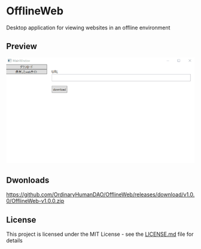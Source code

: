 # OfflineWeb
Desktop application for viewing websites in an offline environment

## Preview
![OflineWebPreview.gif](https://github.com/OrdinaryHumanDAO/OfflineWeb/blob/master/OflineWebPreview.gif)

## Dwonloads
[](https://github.com/OrdinaryHumanDAO/OfflineWeb/releases/download/v1.0.0/OfflineWeb-v1.0.0.zip)https://github.com/OrdinaryHumanDAO/OfflineWeb/releases/download/v1.0.0/OfflineWeb-v1.0.0.zip

## License
This project is licensed under the MIT License - see the [LICENSE.md](https://github.com/OrdinaryHumanDAO/OfflineWeb/blob/master/LICENSE.txt) file for details
